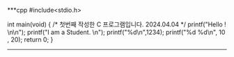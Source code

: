 
***cpp
#include<stdio.h>

int main(void)
{
	/*
	  첫번째 작성한 C 프로그램입니다.
	  2024.04.04
	*/
	printf("Hello !  \n\n");
	printf("I am a Student. \n");
	printf("%d\n",1234);
	printf("%d   %d\n", 10 , 20);
	return 0;
}
***
